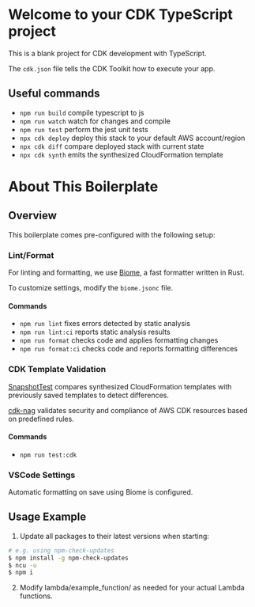 # Welcome to your CDK TypeScript project

This is a blank project for CDK development with TypeScript.

The `cdk.json` file tells the CDK Toolkit how to execute your app.

## Useful commands

* `npm run build`   compile typescript to js
* `npm run watch`   watch for changes and compile
* `npm run test`    perform the jest unit tests
* `npx cdk deploy`  deploy this stack to your default AWS account/region
* `npx cdk diff`    compare deployed stack with current state
* `npx cdk synth`   emits the synthesized CloudFormation template

# About This Boilerplate
## Overview
This boilerplate comes pre-configured with the following setup:

### Lint/Format
For linting and formatting, we use [Biome](https://biomejs.dev/), a fast formatter written in Rust.

To customize settings, modify the `biome.jsonc` file.

#### Commands

* `npm run lint`      fixes errors detected by static analysis
* `npm run lint:ci`   reports static analysis results
* `npm run format`    checks code and applies formatting changes
* `npm run format:ci` checks code and reports formatting differences

### CDK Template Validation
[SnapshotTest](https://docs.aws.amazon.com/cdk/v2/guide/testing.html#testing-snapshot) compares synthesized CloudFormation templates with previously saved templates to detect differences.

[cdk-nag](https://github.com/cdklabs/cdk-nag) validates security and compliance of AWS CDK resources based on predefined rules.

#### Commands

* `npm run test:cdk`

### VSCode Settings

Automatic formatting on save using Biome is configured.

## Usage Example

1. Update all packages to their latest versions when starting:
  ```sh
  # e.g. using npm-check-updates
  $ npm install -g npm-check-updates
  $ ncu -u
  $ npm i
  ```
2. Modify lambda/example_function/ as needed for your actual Lambda functions.


